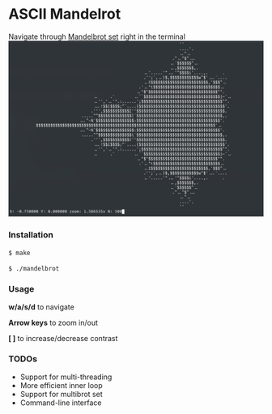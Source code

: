 # ASCII Mandelrot
Navigate through [Mandelbrot set](https://en.wikipedia.org/wiki/Mandelbrot_set) right in the terminal
![](Screenshot.png)

### Installation
`$ make`

`$ ./mandelbrot`

### Usage
**w/a/s/d** to navigate

**Arrow keys** to zoom in/out

**[ ]** to increase/decrease contrast


### TODOs
- Support for multi-threading
- More efficient inner loop
- Support for multibrot set
- Command-line interface
